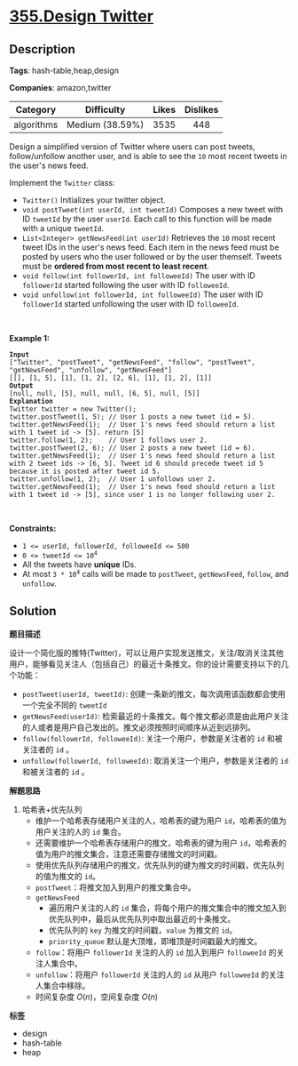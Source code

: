 # [355.Design Twitter](https://leetcode.com/problems/design-twitter/description/)

## Description

**Tags**: hash-table,heap,design

**Companies**: amazon,twitter

|  Category  |   Difficulty    | Likes | Dislikes |
| :--------: | :-------------: | :---: | :------: |
| algorithms | Medium (38.59%) | 3535  |   448    |

<p>Design a simplified version of Twitter where users can post tweets, follow/unfollow another user, and is able to see the <code>10</code> most recent tweets in the user&#39;s news feed.</p>
<p>Implement the <code>Twitter</code> class:</p>
<ul>
  <li><code>Twitter()</code> Initializes your twitter object.</li>
  <li><code>void postTweet(int userId, int tweetId)</code> Composes a new tweet with ID <code>tweetId</code> by the user <code>userId</code>. Each call to this function will be made with a unique <code>tweetId</code>.</li>
  <li><code>List&lt;Integer&gt; getNewsFeed(int userId)</code> Retrieves the <code>10</code> most recent tweet IDs in the user&#39;s news feed. Each item in the news feed must be posted by users who the user followed or by the user themself. Tweets must be <strong>ordered from most recent to least recent</strong>.</li>
  <li><code>void follow(int followerId, int followeeId)</code> The user with ID <code>followerId</code> started following the user with ID <code>followeeId</code>.</li>
  <li><code>void unfollow(int followerId, int followeeId)</code> The user with ID <code>followerId</code> started unfollowing the user with ID <code>followeeId</code>.</li>
</ul>
<p>&nbsp;</p>
<p><strong class="example">Example 1:</strong></p>
<pre><code><strong>Input</strong>
[&quot;Twitter&quot;, &quot;postTweet&quot;, &quot;getNewsFeed&quot;, &quot;follow&quot;, &quot;postTweet&quot;, &quot;getNewsFeed&quot;, &quot;unfollow&quot;, &quot;getNewsFeed&quot;]
[[], [1, 5], [1], [1, 2], [2, 6], [1], [1, 2], [1]]
<strong>Output</strong>
[null, null, [5], null, null, [6, 5], null, [5]]
<strong>Explanation</strong>
Twitter twitter = new Twitter();
twitter.postTweet(1, 5); // User 1 posts a new tweet (id = 5).
twitter.getNewsFeed(1);  // User 1&#39;s news feed should return a list with 1 tweet id -&gt; [5]. return [5]
twitter.follow(1, 2);    // User 1 follows user 2.
twitter.postTweet(2, 6); // User 2 posts a new tweet (id = 6).
twitter.getNewsFeed(1);  // User 1&#39;s news feed should return a list with 2 tweet ids -&gt; [6, 5]. Tweet id 6 should precede tweet id 5 because it is posted after tweet id 5.
twitter.unfollow(1, 2);  // User 1 unfollows user 2.
twitter.getNewsFeed(1);  // User 1&#39;s news feed should return a list with 1 tweet id -&gt; [5], since user 1 is no longer following user 2.</code></pre>
<p>&nbsp;</p>
<p><strong>Constraints:</strong></p>
<ul>
  <li><code>1 &lt;= userId, followerId, followeeId &lt;= 500</code></li>
  <li><code>0 &lt;= tweetId &lt;= 10<sup>4</sup></code></li>
  <li>All the tweets have <strong>unique</strong> IDs.</li>
  <li>At most <code>3 * 10<sup>4</sup></code> calls will be made to <code>postTweet</code>, <code>getNewsFeed</code>, <code>follow</code>, and <code>unfollow</code>.</li>
</ul>

## Solution

**题目描述**

设计一个简化版的推特(Twitter)，可以让用户实现发送推文，关注/取消关注其他用户，能够看见关注人（包括自己）的最近十条推文。你的设计需要支持以下的几个功能：

- `postTweet(userId, tweetId)`: 创建一条新的推文，每次调用该函数都会使用一个完全不同的 `tweetId`
- `getNewsFeed(userId)`: 检索最近的十条推文。每个推文都必须是由此用户关注的人或者是用户自己发出的。推文必须按照时间顺序从近到远排列。
- `follow(followerId, followeeId)`: 关注一个用户，参数是关注者的 `id` 和被关注者的 `id` 。
- `unfollow(followerId, followeeId)`: 取消关注一个用户，参数是关注者的 `id` 和被关注者的 `id` 。

**解题思路**

1. 哈希表+优先队列
   - 维护一个哈希表存储用户关注的人，哈希表的键为用户 `id`，哈希表的值为用户关注的人的 `id` 集合。
   - 还需要维护一个哈希表存储用户的推文，哈希表的键为用户 `id`，哈希表的值为用户的推文集合，注意还需要存储推文的时间戳。
   - 使用优先队列存储用户的推文，优先队列的键为推文的时间戳，优先队列的值为推文的 `id`。
   - `postTweet`：将推文加入到用户的推文集合中。
   - `getNewsFeed`
     - 遍历用户关注的人的 `id` 集合，将每个用户的推文集合中的推文加入到优先队列中，最后从优先队列中取出最近的十条推文。
     - 优先队列的 `key` 为推文的时间戳，`value` 为推文的 `id`。
     - `priority_queue` 默认是大顶堆，即堆顶是时间戳最大的推文。
   - `follow`：将用户 `followerId` 关注的人的 `id` 加入到用户 `followeeId` 的关注人集合中。
   - `unfollow`：将用户 `followerId` 关注的人的 `id` 从用户 `followeeId` 的关注人集合中移除。
   - 时间复杂度 $O(n)$，空间复杂度 $O(n)$

**标签**

- design
- hash-table
- heap
